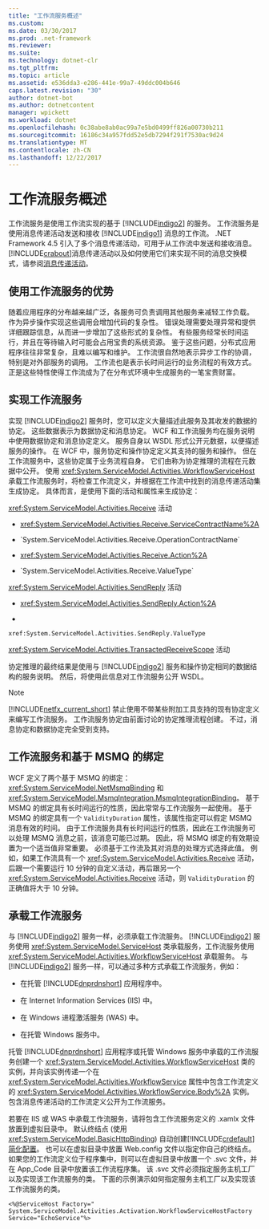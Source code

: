 ```yaml
---
title: "工作流服务概述"
ms.custom: 
ms.date: 03/30/2017
ms.prod: .net-framework
ms.reviewer: 
ms.suite: 
ms.technology: dotnet-clr
ms.tgt_pltfrm: 
ms.topic: article
ms.assetid: e536dda3-e286-441e-99a7-49ddc004b646
caps.latest.revision: "30"
author: dotnet-bot
ms.author: dotnetcontent
manager: wpickett
ms.workload: dotnet
ms.openlocfilehash: 0c38abe8ab0ac99a7e5bd0499ff826a00730b211
ms.sourcegitcommit: 16186c34a957fdd52e5db7294f291f7530ac9d24
ms.translationtype: MT
ms.contentlocale: zh-CN
ms.lasthandoff: 12/22/2017
---
```

# <a name="workflow-services-overview"></a>工作流服务概述
工作流服务是使用工作流实现的基于 [!INCLUDE[indigo2](../../../../includes/indigo2-md.md)] 的服务。 工作流服务是使用消息传递活动发送和接收 [!INCLUDE[indigo1](../../../../includes/indigo1-md.md)] 消息的工作流。 .NET Framework 4.5 引入了多个消息传递活动，可用于从工作流中发送和接收消息。 [!INCLUDE[crabout](../../../../includes/crabout-md.md)]消息传递活动以及如何使用它们来实现不同的消息交换模式，请参阅[消息传递活动](../../../../docs/framework/wcf/feature-details/messaging-activities.md)。  
  
## <a name="benefits-of-using-workflow-services"></a>使用工作流服务的优势  
 随着应用程序的分布越来越广泛，各服务可负责调用其他服务来减轻工作负载。 作为异步操作实现这些调用会增加代码的复杂性。 错误处理需要处理异常和提供详细跟踪信息，从而进一步增加了这些形式的复杂性。 有些服务经常长时间运行，并且在等待输入时可能会占用宝贵的系统资源。 鉴于这些问题，分布式应用程序往往非常复杂，且难以编写和维护。 工作流很自然地表示异步工作的协调，特别是对外部服务的调用。 工作流也是表示长时间运行的业务流程的有效方式。 正是这些特性使得工作流成为了在分布式环境中生成服务的一笔宝贵财富。  
  
## <a name="implementing-a-workflow-service"></a>实现工作流服务  
 实现 [!INCLUDE[indigo2](../../../../includes/indigo2-md.md)] 服务时，您可以定义大量描述此服务及其收发的数据的协定。 这些数据表示为数据协定和消息协定。 WCF 和工作流服务均在服务说明中使用数据协定和消息协定定义。 服务自身以 WSDL 形式公开元数据，以便描述服务的操作。 在 WCF 中，服务协定和操作协定定义其支持的服务和操作。 但在工作流服务中，这些协定属于业务流程自身。 它们由称为协定推理的流程在元数据中公开。 使用 <xref:System.ServiceModel.Activities.WorkflowServiceHost> 承载工作流服务时，将检查工作流定义，并根据在工作流中找到的消息传递活动集生成协定。 具体而言，是使用下面的活动和属性来生成协定：  
  
 <xref:System.ServiceModel.Activities.Receive> 活动  
  
-   <xref:System.ServiceModel.Activities.Receive.ServiceContractName%2A>  
  
-   <!--zz <xref:System.ServiceModel.Activities.Receive.OperationContractName%2A>  --> `System.ServiceModel.Activities.Receive.OperationContractName`
  
-   <xref:System.ServiceModel.Activities.Receive.Action%2A>  
  
-   <!--zz <xref:System.ServiceModel.Activities.Receive.ValueType%2A>  --> `System.ServiceModel.Activities.Receive.ValueType`
  
 <xref:System.ServiceModel.Activities.SendReply> 活动  
  
-   <xref:System.ServiceModel.Activities.SendReply.Action%2A>  
  
-   <!--zz <xref:System.ServiceModel.Activities.SendReply.ValueType%2A> -->
`xref:System.ServiceModel.Activities.SendReply.ValueType`
  
 <xref:System.ServiceModel.Activities.TransactedReceiveScope> 活动  
  
 协定推理的最终结果是使用与 [!INCLUDE[indigo2](../../../../includes/indigo2-md.md)] 服务和操作协定相同的数据结构的服务说明。 然后，将使用此信息对工作流服务公开 WSDL。  
  
> [!NOTE]
>  [!INCLUDE[netfx_current_short](../../../../includes/netfx-current-short-md.md)] 禁止使用不带某些附加工具支持的现有协定定义来编写工作流服务。 工作流服务协定由前面讨论的协定推理流程创建。 不过，消息协定和数据协定完全受到支持。  
  
## <a name="workflow-services-and-msmq-based-bindings"></a>工作流服务和基于 MSMQ 的绑定  
 WCF 定义了两个基于 MSMQ 的绑定：<xref:System.ServiceModel.NetMsmqBinding> 和 <xref:System.ServiceModel.MsmqIntegration.MsmqIntegrationBinding>。  基于 MSMQ 的绑定具有长时间运行的性质，因此常常与工作流服务一起使用。 基于 MSMQ 的绑定具有一个 `ValidityDuration` 属性，该属性指定可以假定 MSMQ 消息有效的时间。 由于工作流服务具有长时间运行的性质，因此在工作流服务可以处理 MSMQ 消息之前，该消息可能已过期。 因此，将 MSMQ 绑定的有效期设置为一个适当值非常重要。 必须基于工作流及其对消息的处理方式选择此值。 例如，如果工作流具有一个 <xref:System.ServiceModel.Activities.Receive> 活动，后跟一个需要运行 10 分钟的自定义活动，再后跟另一个 <xref:System.ServiceModel.Activities.Receive> 活动，则 `ValidityDuration` 的正确值将大于 10 分钟。  
  
## <a name="hosting-a-workflow-service"></a>承载工作流服务  
 与 [!INCLUDE[indigo2](../../../../includes/indigo2-md.md)] 服务一样，必须承载工作流服务。 [!INCLUDE[indigo2](../../../../includes/indigo2-md.md)] 服务使用 <xref:System.ServiceModel.ServiceHost> 类承载服务，工作流服务使用 <xref:System.ServiceModel.Activities.WorkflowServiceHost> 承载服务。 与 [!INCLUDE[indigo2](../../../../includes/indigo2-md.md)] 服务一样，可以通过多种方式承载工作流服务，例如：  
  
-   在托管 [!INCLUDE[dnprdnshort](../../../../includes/dnprdnshort-md.md)] 应用程序中。  
  
-   在 Internet Information Services (IIS) 中。  
  
-   在 Windows 进程激活服务 (WAS) 中。  
  
-   在托管 Windows 服务中。  
  
 托管 [!INCLUDE[dnprdnshort](../../../../includes/dnprdnshort-md.md)] 应用程序或托管 Windows 服务中承载的工作流服务创建一个 <xref:System.ServiceModel.Activities.WorkflowServiceHost> 类的实例，并向该实例传递一个在 <xref:System.ServiceModel.Activities.WorkflowService> 属性中包含工作流定义的 <xref:System.ServiceModel.Activities.WorkflowService.Body%2A> 实例。 包含消息传递活动的工作流定义公开为工作流服务。  
  
 若要在 IIS 或 WAS 中承载工作流服务，请将包含工作流服务定义的 .xamlx 文件放置到虚拟目录中。 默认终结点 (使用<xref:System.ServiceModel.BasicHttpBinding>) 自动创建[!INCLUDE[crdefault](../../../../includes/crdefault-md.md)][简化配置](../../../../docs/framework/wcf/simplified-configuration.md)。 也可以在虚拟目录中放置 Web.config 文件以指定你自己的终结点。 如果您的工作流定义位于程序集中，则可以在虚拟目录中放置一个 .svc 文件，并在 App_Code 目录中放置该工作流程序集。 该 .svc 文件必须指定服务主机工厂以及实现该工作流服务的类。 下面的示例演示如何指定服务主机工厂以及实现该工作流服务的类。  
  
```  
<%@ServiceHost Factory=" System.ServiceModel.Activities.Activation.WorkflowServiceHostFactory  
Service="EchoService"%>  
```
